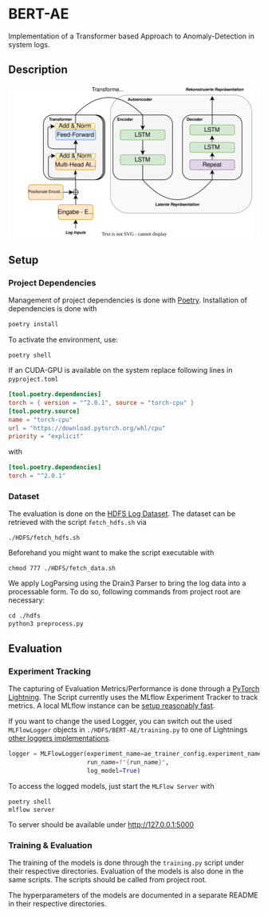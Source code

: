 # BERT-AE
Implementation of a Transformer based Approach to
Anomaly-Detection in system logs.

## Description

![Overview of the BERT-AE Architecture](./figures/bert_ae.svg)


## Setup
### Project Dependencies
Management of project dependencies is done with [Poetry](https://python-poetry.org/). Installation of dependencies is done with

```sh
poetry install
```
To activate the environment, use:
```shell
poetry shell
```
If an CUDA-GPU is available on the system replace following lines in `pyproject.toml`

```toml
[tool.poetry.dependencies]
torch = { version = "^2.0.1", source = "torch-cpu" }
[tool.poetry.source]
name = "torch-cpu"
url = "https://download.pytorch.org/whl/cpu"
priority = "explicit"
```
with 
```toml
[tool.poetry.dependencies]
torch = "^2.0.1"
```
### Dataset
The evaluation is done on the [HDFS Log Dataset](https://github.com/logpai/loghub/tree/master/HDFS#hdfs_v1). The dataset can be retrieved with the script `fetch_hdfs.sh` via
```shell
./HDFS/fetch_hdfs.sh
```
Beforehand you might want to make the script executable with 
```shell
chmod 777 ./HDFS/fetch_data.sh
```
We apply LogParsing using the Drain3 Parser to bring the log data into a processable form. To do so, following commands from
project root are necessary:
```shell
cd ./hdfs
python3 preprocess.py
```


## Evaluation
### Experiment Tracking
The capturing of Evaluation Metrics/Performance is done through a [PyTorch Lightning](https://lightning.ai/docs/pytorch/stable/). The Script currently uses the MLflow Experiment Tracker to track metrics. A local MLflow instance can be [setup reasonably fast](https://mlflow.org/docs/latest/quickstart.html). 

If you want to change the used Logger, you can switch out the used `MLFlowLogger` objects in `./HDFS/BERT-AE/training.py` to one of Lightnings [other loggers implementations](https://lightning.ai/docs/pytorch/stable/api_references.html#loggers).
```python
logger = MLFlowLogger(experiment_name=ae_trainer_config.experiment_name,
                      run_name=f"{run_name}",
                      log_model=True)
```
To access the logged models, just start the `MLFlow Server` with
```shell
poetry shell
mlflow server
```
To server should be available under http://127.0.0.1:5000
### Training & Evaluation
The training of the models is done through the `training.py` script
under their respective directories. Evaluation of the models is also done in the same scripts.
The scripts should be called from project root.

The hyperparameters of the models are documented in a separate README in their respective directories.